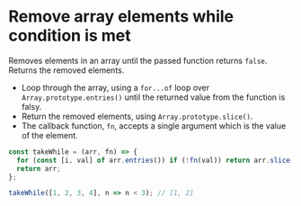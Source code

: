 # Remove array elements while condition is met

Removes elements in an array until the passed function returns `false`. Returns the removed elements.

* Loop through the array, using a `for...of` loop over `Array.prototype.entries()` until the returned value from the function is falsy.
* Return the removed elements, using `Array.prototype.slice()`.
* The callback function, `fn`, accepts a single argument which is the value of the element.

```js
const takeWhile = (arr, fn) => {
  for (const [i, val] of arr.entries()) if (!fn(val)) return arr.slice(0, i);
  return arr;
};
```

```js
takeWhile([1, 2, 3, 4], n => n < 3); // [1, 2]
```
